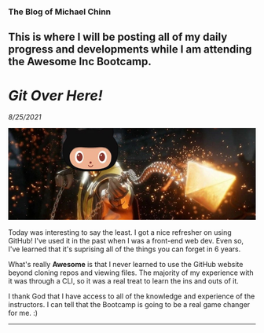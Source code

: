 ### The Blog of Michael Chinn

This is where I will be posting all of my daily progress and developments while I am attending the **Awesome Inc Bootcamp**.
---

# _**Git Over Here!**_
*8/25/2021*

![Git Over Here](img/scorp-octodex-blog.jpg)

Today was interesting to say the least. I got a nice refresher on using GitHub! I've used it in the past when I was a front-end web dev. Even so, I've learned that it's suprising all of the things you can forget in 6 years.

What's really **Awesome** is that I never learned to use the GitHub website beyond cloning repos and viewing files. The majority of my experience with it was through a CLI, so it was a real treat to learn the ins and outs of it.

I thank God that I have access to all of the knowledge and experience of the instructors. I can tell that the Bootcamp is going to be a real game changer for me. :)

---